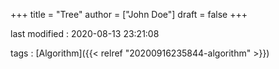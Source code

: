 +++
title = "Tree"
author = ["John Doe"]
draft = false
+++

last modified
: 2020-08-13 23:21:08


tags
: [Algorithm]({{< relref "20200916235844-algorithm" >}})
